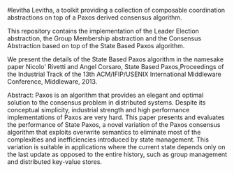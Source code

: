 #levitha
Levitha, a toolkit providing a collection of composable coordination abstractions on top of a Paxos derived consensus algorithm.

This repository contains the implementation of the Leader Election abstraction, the Group Membership abstraction and the Consensus Abstraction based on top of the State Based Paxos algorithm.

We present the details of the State Based Paxos algorithm in the namesake paper Nicolo' Rivetti and Angel Corsaro, State Based Paxos,Proceedings of the Industrial Track of the 13th ACM/IFIP/USENIX International Middleware Conference, Middleware, 2013.

Abstract:
Paxos is an algorithm that provides an elegant and optimal solution to the consensus problem in distributed systems. Despite its conceptual simplicity, industrial strength and high performance implementations of Paxos are very hard. This paper presents and evaluates the performance of State Paxos, a novel variation of the Paxos consensus algorithm that exploits overwrite semantics to eliminate most of the complexities and inefficiencies introduced by state management. This variation is suitable in applications where the current state depends only on the last update as opposed to the entire history, such as group management and distributed key-value stores.


